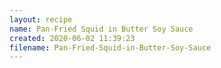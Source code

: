 ```yaml
---
layout: recipe
name: Pan-Fried Squid in Butter Soy Sauce
created: 2020-06-02 11:39:23
filename: Pan-Fried-Squid-in-Butter-Soy-Sauce
---
```


